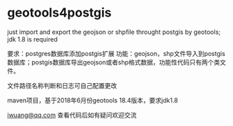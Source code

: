 # geotools4postgis
just import and  export the  geojson or shpfile throught postgis by geotools;  jdk 1.8 is required

要求：postgres数据库添加postgis扩展
功能：geojson，shp文件导入到postgis数据库；postgis数据库导出geojson或者shp格式数据，功能性代码只有两个类文件。

文件路径名称判断和日志可自己配置更改
 
 maven项目，基于2018年6月份geotools 18.4版本，要求jdk1.8
 
iwuang@qq.com 查看代码后如有疑问欢迎交流
